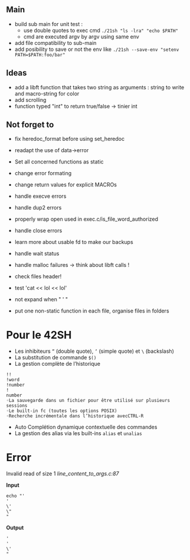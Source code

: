 
## Main
* build sub main for unit test :
	- use double quotes to exec cmd
	````./21sh "ls -lra" "echo $PATH"````
	- cmd are executed argv by argv using same env
* add file compatibility to sub-main
* add posibility to save or not the env like
`` ./21sh --save-env "setenv PATH=$PATH:foo/bar"	``

## Ideas
* add a libft function that takes two string as arguments : string to write and macro-string for color
* add scrolling
* function typed "int" to return true/false -> tinier int

## Not forget to
* fix heredoc_format before using set_heredoc
* readapt the use of data->error
* Set all concerned functions as static
* change error formating
* change return values for explicit MACROs
* handle execve errors
* handle dup2 errors
* properly wrap open used in exec.c/is_file_word_authorized
* handle close errors
* learn more about usable fd to make our backups
* handle wait status
* handle malloc failures -> think about libft calls !
* check files header!
* test 'cat << lol << lol'
* not expand when " ' "

* put one non-static function in each file, organise files in folders


# Pour le 42SH
- Les inhibiteurs ``”`` (double quote), ``’`` (simple quote) et ``\`` (backslash)
- La substitution de commande ``$()``
- La gestion complète de l’historique 
```
!!
!word
!number
!
number
◦La sauvegarde dans un fichier pour être utilisé sur plusieurs sessions
◦Le built-in fc (toutes les options POSIX)
◦Recherche incrémentale dans l’historique avecCTRL-R
```
- Auto Complétion dynamique contextuelle des commandes
- La gestion des alias via les built-ins ``alias`` et ``unalias``

# Error
Invalid read of size 1 *line_content_to_args.c:87*

**Input**
```
echo "'
'
\'
\"
"
```
**Output**
```
'
'
\'
"
```
